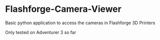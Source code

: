 # Flashforge-Camera-Viewer
 Basic python application to access the cameras in Flashforge 3D Printers

 Only tested on Adventurer 3 so far